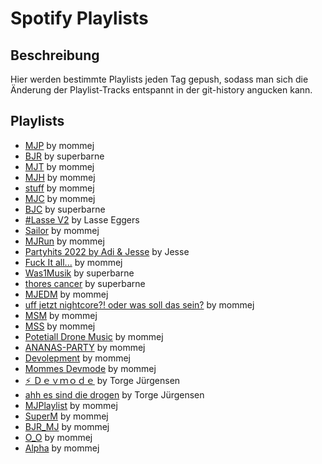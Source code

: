 # Spotify Playlists

## Beschreibung
Hier werden bestimmte Playlists jeden Tag gepush, sodass man sich die Änderung der Playlist-Tracks entspannt in der git-history angucken kann. 

## Playlists
<!-- PLAYLIST_LIST_START -->
- [MJP](./playlists/1dPHFqkoDZnFF7ZZA7DkBg.md) by mommej
- [BJR](./playlists/2OGbu76R0dypaQ1ETYoKt6.md) by superbarne
- [MJT](./playlists/22LdnRcRxREb7OU1Cnmc87.md) by mommej
- [MJH](./playlists/1g0X4ss7beyVCVrdGGmBLd.md) by mommej
- [stuff](./playlists/0S0IqQawrJdhYOcadAUDIn.md) by mommej
- [MJC](./playlists/7BAQT00qu77BBIuz0SI48V.md) by mommej
- [BJC](./playlists/2WA4gSm3sRpPV254wWNHm1.md) by superbarne
- [#Lasse V2](./playlists/5Hnxb4bUBHucIujLqlJ9M9.md) by Lasse Eggers
- [Sailor](./playlists/0U5kyTxwSBcfdU3J2AeDM7.md) by mommej
- [MJRun](./playlists/0GdvGuDRzxUR2ae4aCc4iH.md) by mommej
- [Partyhits 2022  by Adi & Jesse](./playlists/0nsVxcvJ9EfZ6RrhMUajiR.md) by Jesse
- [Fuck It all...](./playlists/4A9dvoW5KFzGMr9v9ISW8u.md) by mommej
- [Was1Musik](./playlists/0pBGVWFVP34qSRTzx4YkSV.md) by superbarne
- [thores cancer](./playlists/5YtzlwprYyWThdtw3PPMLb.md) by superbarne
- [MJEDM](./playlists/0UCEfKB1RwRNHaStFJhftV.md) by mommej
- [uff jetzt nightcore?! oder was soll das sein?](./playlists/1Ez9t57gWtblA9NSYpZ6Ya.md) by mommej
- [MSM](./playlists/5XqL6fli2qitRvFU3YZmlM.md) by mommej
- [MSS](./playlists/3taOMy0qFGFwCBylw2H5th.md) by mommej
- [Potetiall Drone Music](./playlists/3W7sNMLJIRlUb1riDk9fSF.md) by mommej
- [ANANAS-PARTY](./playlists/4jw0V6BFkByyfqXrTT9qPC.md) by mommej
- [Devolepment](./playlists/0lWKQuV6eaabPQvGP8MTSr.md) by mommej
- [Mommes Devmode](./playlists/54leGMs2UnBmGe6KyF6ppa.md) by mommej
- [⚡️ Ｄｅｖｍｏｄｅ](./playlists/10Hy47H8sUkwMmwOGDotjw.md) by Torge Jürgensen
- [ahh es sind die drogen](./playlists/5BVsj4l6eXPfN69uX3q5bx.md) by Torge Jürgensen
- [MJPlaylist](./playlists/4sYqHeNuEfSlra11eJd7VA.md) by mommej
- [SuperM](./playlists/4eynDUqfGTO9ZChCIBbrob.md) by mommej
- [BJR_MJ](./playlists/4raNqZhMK1t38eIYmAogdM.md) by mommej
- [O_O](./playlists/0o5gR1hZ4IaehNsBVtR8JQ.md) by mommej
- [Alpha](./playlists/1oNxTzeXDBAh0SNL82m6t2.md) by mommej
<!-- PLAYLIST_LIST_END -->

